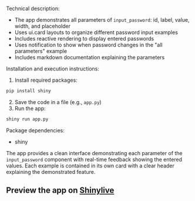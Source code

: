 Technical description:
- The app demonstrates all parameters of `input_password`: id, label, value, width, and placeholder
- Uses ui.card layouts to organize different password input examples
- Includes reactive rendering to display entered passwords
- Uses notification to show when password changes in the "all parameters" example
- Includes markdown documentation explaining the parameters

Installation and execution instructions:
1. Install required packages:
```bash
pip install shiny
```

2. Save the code in a file (e.g., `app.py`)
3. Run the app:
```bash
shiny run app.py
```

Package dependencies:
- shiny

The app provides a clean interface demonstrating each parameter of the `input_password` component with real-time feedback showing the entered values. Each example is contained in its own card with a clear header explaining the demonstrated feature.
## Preview the app on [Shinylive](https://shinylive.io/py/app/#h=0&code=NobwRAdghgtgpmAXAAjFADugdOgnmAGlQGMB7CAFzkqVQDMAnUmZAZwAsBLCXZTmdKQYVkDOFGIVOANzgAdCI2ZsuPLHAAe6Ma1Z8BQkd3QBXCkROciYiABM4DBQoDEyAApQA5nGRSKAGx8oO2RSdClyVgVLHC84AH0wilYACj9AgF45MA9dAHchW2QASQhTEQAROBhSbKI6Tn9-KAAjTIAVBhM4AEonCFcAWShuZGbcUjNkPM4KdmRiKAZbKIgZueQY8cmKeLJ-ExgIeLyGDBSZ2zmssAAWAAZ79A1snsQFZE-kD6-XACEoKxOMRkOhAawCss+GUzD9Put5jFFssUnQTE14qxiGJqBlOt03nCvp8kUtbPF2OJ7AwUtkAUCQbkIYUSjCKK8icSYsYzPEwflCrSIMSRV9OLYbug8uSWoDgXVOaKxq04P4bgBRSgOdzgyG2d6ERWi6RQA5wG72OhQdEUACMACYAMzZI3IPrCpUAARs1KwVA07I9ostKlIeXisoZKUJQaVnzEFBMDGFdGyTL1yGoVDE+uQIB5FBw0ojcuI0YAvi6IETXOmWQjQc1iHB2KR-NSiQ3SSi0RisTiIHiur13rGuZwsMjyZSoNTaTldfXZvM3E2W22O2B3XHuWy+YuUa7ieLJcX0GvW+2HAqx0rmi1VRqtQwdQLlgaCEeviazTcb3HiXPCR1yvBgbnaXB0B8CYkzYOBsTgER+WZKFKTEKs423L0fQcP1NEDOMQw4MM+QvDcHGjUcAK+BMkxTNMDyKLMHDgXN8zZItySA5tLznHpKzAfpiVrRjpmXBYTFYChlEuOZO3E7tbFRdF-ExBDcXxEdXUUikqQohi3yKBsAGFJOklgAHVxTkrdtInAt90MoVqM+E9silclZPYf8XPvR9sk1bNXxQ-UfOon9uj-Q1b1FLybntR5ngwpUsNFb1qF9f0CKVIjW3DLzKK-eNELo5BUwXQzM2fViUHY8pOJOaz2ArKsa2CjMG1NfxQSWWBEIcVZiS7Ccp2Uvt1MHTSYx3EayV02d9IqkKxI2ABBJodTOeBsyiWyYs2ey92QvVnJctywA8+IurCgC-LVALn3awoPyK5AIvNbJWHghNkJuuM4uyR1EpeaKXMbYDeIcJ8gpgl8vuIJMfGOwpktFVKRXSuxcKy11cpIrrCv24laOTMqDOW5ic1qgsGoJ-jWoGZBVtsIooFEcRJBkHw4DoOh4JEaTkHsGoICks4qB6yriHYYJvFWdKJCkWR1F5-mFBDZHlj2GWIG8JTprFOhoXqy66aopUYggUgpAaRYImOYi8lO6jyrrKFpdl1joWQABydbuo8Lb+oYVgfeNswAEI-pypMoHtjJnX290XCZlm2GYHxKX8dBe18fDkFaHZfEpIXqlqCAYhgJYAGtbDDCB5xdQSBmcETKtKcpNr6nbkCqGp+naLg9AwdBS5FsW47gYeNsEXRODaJHeu2gbQiNgADBzNdsNfRwUAAqZA9738Uj5QQefALPh7EoTgGm1FIxAAR0sHN3QPo+7tP5Bz+VB9uqy0MeRhSF1kMXC+bJkAPzgM-Tgr996Hz3u9L+pRZicFNG9U03RIGWmtP4CgKAfY+zfggryX9jIAGVyFiSuPMUgRs5jgM7ikOAWBPBYCID7W0wMfYcIAKz3AAKREPgUfbiIFqRf1XBDciL4AGO2FHkSkwpL6cD0NUcIuAnCCW0T0MA5YiDgGgPAWgYAn4v2qFmVgfoAyEBIOQKgNAUDNyrhQc81t-DzwUBXAQmiyjBFsICISLk9EAF0gA)
